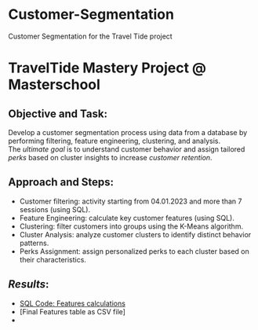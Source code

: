 # Customer-Segmentation
Customer Segmentation for the Travel Tide project
# TravelTide Mastery Project @ Masterschool

## **Objective and Task**:
Develop a customer segmentation process using data from a database by performing filtering, feature engineering, clustering, and analysis.  
The *ultimate goal* is to understand customer behavior and assign tailored *perks* based on cluster insights to increase *customer retention*.

## **Approach and Steps**:
- Customer filtering: activity starting from 04.01.2023 and more than 7 sessions (using SQL).
- Feature Engineering: calculate key customer features (using SQL).
- Clustering: filter customers into groups using the K-Means algorithm.
- Cluster Analysis: analyze customer clusters to identify distinct behavior patterns.
- Perks Assignment: assign personalized perks to each cluster based on their characteristics.


## *Results*:
- [SQL Code: Features calculations]()
- [Final Features table as CSV file]
- 
